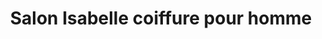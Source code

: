---
title: "Salon Isabelle coiffure pour homme"
url: /shawinigan/salon-isabelle-coiffure-pour-homme/
shop: Friseur
---